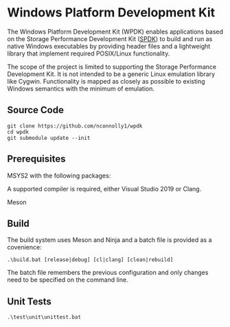 # Windows Platform Development Kit

The Windows Platform Development Kit (WPDK) enables applications based on the Storage Performance Development Kit ([SPDK](http://www.spdk.io)) to build and run as native Windows executables by providing header files and a lightweight library that implement required POSIX/Linux functionality.

The scope of the project is limited to supporting the Storage Performance Development Kit. It is not intended to be a generic Linux emulation library like Cygwin. Functionality is mapped as closely as possible to existing Windows semantics with the minimum of emulation.

<a id="source"></a>
## Source Code

~~~{.sh}
git clone https://github.com/nconnolly1/wpdk
cd wpdk
git submodule update --init
~~~

<a id="prerequisites"></a>
## Prerequisites

MSYS2 with the following packages:

A supported compiler is required, either Visual Studio 2019 or Clang.

Meson

<a id="build"></a>
## Build

The build system uses Meson and Ninja and a batch file is provided as a covenience:

~~~{.sh}
.\build.bat [release|debug] [cl|clang] [clean|rebuild]
~~~

The batch file remembers the previous configuration and only changes need to be specified on the command line.

## Unit Tests

~~~{.sh}
.\test\unit\unittest.bat
~~~
